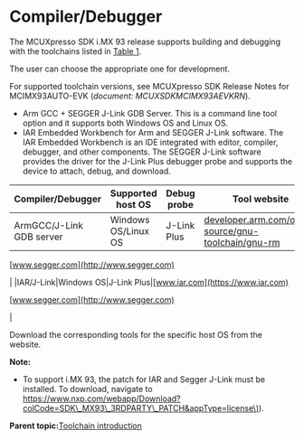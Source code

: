 # Compiler/Debugger

The MCUXpresso SDK i.MX 93 release supports building and debugging with the toolchains listed in [Table 1](compiler_debugger.md#TABLE_TOOLCHAININFO).

The user can choose the appropriate one for development.

For supported toolchain versions, see MCUXpresso SDK Release Notes for MCIMX93AUTO-EVK \(*document: MCUXSDKMCIMX93AEVKRN*\).

-   Arm GCC + SEGGER J-Link GDB Server. This is a command line tool option and it supports both Windows OS and Linux OS.
-   IAR Embedded Workbench for Arm and SEGGER J-Link software. The IAR Embedded Workbench is an IDE integrated with editor, compiler, debugger, and other components. The SEGGER J-Link software provides the driver for the J-Link Plus debugger probe and supports the device to attach, debug, and download.

|Compiler/Debugger|Supported host OS|Debug probe|Tool website|
|-----------------|-----------------|-----------|------------|
|ArmGCC/J-Link GDB server|Windows OS/Linux OS|J-Link Plus|[developer.arm.com/open-source/gnu-toolchain/gnu-rm](https://developer.arm.com/open-source/gnu-toolchain/gnu-rm)

 [www.segger.com](http://www.segger.com)

|
|IAR/J-Link|Windows OS|J-Link Plus|[www.iar.com](https://www.iar.com)

 [www.segger.com](http://www.segger.com)

|

Download the corresponding tools for the specific host OS from the website.

**Note:**

-   To support i.MX 93, the patch for IAR and Segger J-Link must be installed. To download, navigate to [https://www.nxp.com/webapp/Download?colCode=SDK\_MX93\_3RDPARTY\_PATCH&appType=license\)](https://www.nxp.com/webapp/Download?colCode=SDK_MX93_3RDPARTY_PATCH&appType=license)).

**Parent topic:**[Toolchain introduction](../topics/toolchain_introduction.md)

